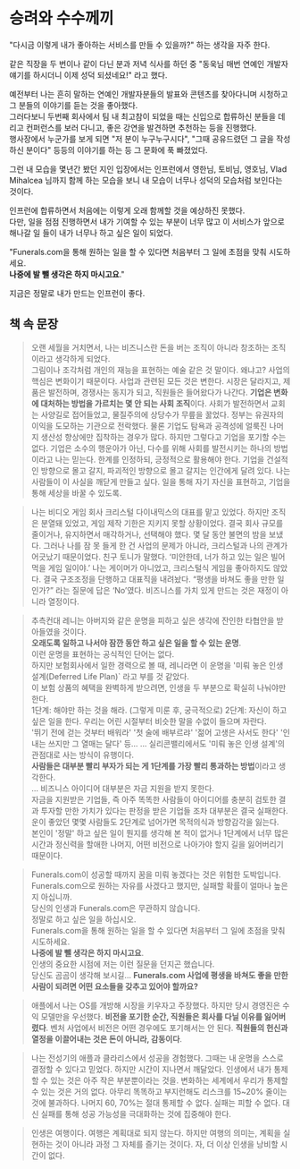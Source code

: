 # 승려와 수수께끼

"다시금 이렇게 내가 좋아하는 서비스를 만들 수 있을까?" 하는 생각을 자주 한다.  

같은 직장을 두 번이나 같이 다닌 분과 저녁 식사를 하던 중 "동욱님 매번 연예인 개발자 얘기를 하시더니 이제 성덕 되셨네요!" 라고 했다.  
  
예전부터 나는 흔히 말하는 연예인 개발자분들의 발표와 콘텐츠를 찾아다니며 시청하고 그 분들의 이야기를 듣는 것을 좋아했다.  
그러다보니 두번째 회사에서 팀 내 최고참이 되었을 때는 신입으로 합류하신 분들을 데리고 컨퍼런스를 보러 다니고, 좋은 강연을 발견하면 추천하는 등을 진행했다.  
행사장에서 누군가를 보게 되면 "저 분이 누구누구시다", "그때 공유드렸던 그 글을 작성하신 분이다" 등등의 이야기를 하는 등 그 문화에 푹 빠졌었다.  
  
그런 내 모습을 몇년간 봤던 지인 입장에서는 인프런에서 영한님, 토비님, 영호님, Vlad Mihalcea 님까지 함께 하는 모습을 보니 내 모습이 너무나 성덕의 모습처럼 보인다는 것이다.  
  

인프런에 합류하면서 처음에는 이렇게 오래 함께할 것을 예상하진 못했다.  
다만, 일을 점점 진행하면서 내가 기여할 수 있는 부분이 너무 많고 이 서비스가 앞으로 해나갈 일 들이 내가 너무나 하고 싶은 일이 되었다.

"Funerals.com을 통해 원하는 일을 할 수 있다면 처음부터 그 일에 초점을 맞춰 시도하세요.  
**나중에 발 뺄 생각은 하지 마시고요**."  

지금은 정말로 내가 만드는 인프런이 좋다.  


## 책 속 문장

> 오랜 세월을 거치면서,
나는 비즈니스란 돈을 버는 조직이 아니라 창조하는 조직이라고 생각하게 되었다.  
그림이나 조각처럼 개인의 재능을 표현하는 예술 같은 것 말이다.
왜냐고?
사업의 핵심은 변화이기 때문이다.
사업과 관련된 모든 것은 변한다.
시장은 달라지고, 제품은 발전하며, 경쟁사는 동지가 되고, 직원들은 들어왔다가 나간다.
**기업은 변화에 대처하는 방법을 가르치는 몇 안 되는 사회 조직**이다.
사회가 발전하면서 교회는 사양길로 접어들었고, 물질주의에 상당수가 무릎을 꿇었다.
정부는 유권자의 이익을 도모하는 기관으로 전락했다.
물론 기업도 탐욕과 공격성에 얼룩진 나머지 생산성 향상에만 집착하는 경우가 많다.
하지만 그렇다고 기업을 포기할 수는 없다.
기업은 소수의 행운아가 아닌, 다수를 위해 사회를 발전시키는 하나의 방법이라고 나는 믿는다.
한계를 인정하되, 긍정적으로 활용해야 한다.
기업을 건설적인 방향으로 몰고 갈지, 파괴적인 방향으로 몰고 갈지는 인간에게 달려 있다.
나는 사람들이 이 사실을 깨닫게 만들고 싶다.
일을 통해 자기 자신을 표현하고, 기업을 통해 세상을 바꿀 수 있도록.


> 나는 비디오 게임 회사 크리스털 다이내믹스의 대표를 맡고 있었다.
> 하지만 조직은 분열돼 있었고, 게임 제작 기한은 지키지 못할 상황이었다.
결국 회사 규모를 줄이거나, 유지하면서 매각하거나, 선택해야 했다.
몇 달 동안 불면의 밤을 보냈다.
그러나 나를 잠 못 들게 한 건 사업의 문제가 아니라, 크리스털과 나의 관계가 어긋났기 때문이었다.
친구 토니가 말했다.
‘미안한데, 너가 하고 있는 일은 빌어먹을 게임 일이야.’
나는 게이머가 아니었고, 크리스털식 게임을 좋아하지도 않았다.
결국 구조조정을 단행하고 대표직을 내려놨다.
“평생을 바쳐도 좋을 만한 일인가?”
라는 질문에 답은 ‘No’였다.
비즈니스를 가치 있게 만드는 것은 재정이 아니라 열정이다.

> 추측컨대 레니는 아버지와 같은 운명을 피하고 싶은 생각에 잔인한 타협안을 받아들였을 것이다.  
> **오래도록 일하고 나서야 잠깐 동안 하고 싶은 일을 할 수 있는 운명**.  
> 이런 운명을 표현하는 공식적인 단어는 없다.  
> 하지만 보험회사에서 일한 경력으로 볼 때, 레니라면 이 운명을 '미뤄 놓은 인생 설계(Deferred Life Plan)` 라고 부를 것 같았다.  
> 이 보험 상품의 혜택을 완벽하게 받으려면, 인생을 두 부분으로 확실히 나눠야만 한다.  
> 1단계: 해야만 하는 것을 해라.
> (그렇게 미룬 후, 궁극적으로)
2단계: 자신이 하고 싶은 일을 한다.
> 우리는 어린 시절부터 비슷한 말을 수없이 들으며 자란다.  
> '뛰기 전에 걷는 것부터 배워라' '첫 술에 배부르랴' '젊어 고생은 사서도 한다' '인내는 쓰지만 그 열매는 달다' 등...
> ...
> 실리콘밸리에서도 '미뤄 놓은 인생 설계'의 관점대로 사는 방식이 유행이다.  
> **사람들은 대부분 빨리 부자가 되는 게 1단계를 가장 빨리 통과하는 방법**이라고 생각한다.  
> ...
> 비즈니스 아이디어 대부분은 자금 지원을 받지 못한다.  
> 자금을 지원받은 기업들, 즉 아주 똑똑한 사람들이 아이디어를 충분히 검토한 결과 투자할 만한 가치가 있다는 판정을 받은 기업들 조차 대부분은 결국 실패한다.  
> 운이 좋았던 몇몇 사람들도 2단계로 넘어가면 목적의식과 방향감각을 잃는다.  
> 본인이 '정말' 하고 싶은 일이 뭔지를 생각해 본 적이 없거나 1단계에서 너무 많은 시간과 정신력을 할애한 나머지, 어떤 비전으로 나아가야 할지 길을 잃어버리기 때문이다.

> Funerals.com이 성공할 때까지 꿈을 미뤄 놓겠다는 것은 위험한 도박입니다.  
> Funerals.com으로 원하는 자유를 사겠다고 했지만, 실패할 확률이 얼마나 높은지 아십니까.  
> 당신의 인생과 Funerals.com은 무관하지 않습니다.  
> 정말로 하고 싶은 일을 하십시오.  
> Funerals.com을 통해 원하는 일을 할 수 있다면 처음부터 그 일에 초점을 맞춰 시도하세요.  
> **나중에 발 뺄 생각은 하지 마시고요**.  
> 인생의 중요한 시점에 저는 이런 질문을 던지곤 했습니다.  
> 당신도 곰곰이 생각해 보시길...
> **Funerals.com 사업에 평생을 바쳐도 좋을 만한 사람이 되려면 어떤 요소들을 갖추고 있어야 할까요?**

> 애플에서 나는 OS를 개방해 시장을 키우자고 주장했다.
하지만 당시 경영진은 수익 모델만을 우선했다.
**비전을 포기한 순간, 직원들은 회사를 다닐 이유를 잃어버렸다**.
벤처 사업에서 비전은 어떤 경우에도 포기해서는 안 된다.
**직원들의 헌신과 열정을 이끌어내는 것은 돈이 아니라, 감동이다**.

> 나는 전성기의 애플과 클라리스에서 성공을 경험했다.
그때는 내 운명을 스스로 결정할 수 있다고 믿었다.
하지만 시간이 지나면서 깨달았다.
인생에서 내가 통제할 수 있는 것은 아주 작은 부분뿐이라는 것을.
변화하는 세계에서 우리가 통제할 수 있는 것은 거의 없다.
아무리 똑똑하고 부지런해도 리스크를 15~20% 줄이는 것에 불과하다.
나머지 60, 70%는 절대 통제할 수 없다.
실패는 피할 수 없다.
대신 실패를 통해 성공 가능성을 극대화하는 것에 집중해야 한다.


> 인생은 여행이다.
여행은 계획대로 되지 않는다.
하지만 여행의 의미는, 계획을 실현하는 것이 아니라 과정 그 자체를 즐기는 것이다.
자,
더 이상 인생을 낭비할 시간이 없다.